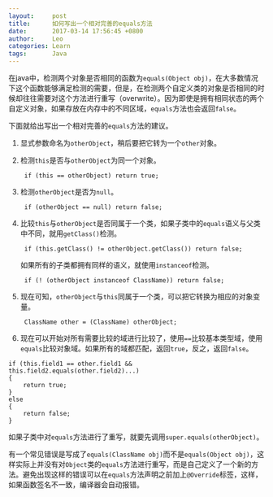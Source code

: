 ```yaml
---
layout:     post
title:      如何写出一个相对完善的equals方法
date:      	2017-03-14 17:56:45 +0800
author:     Leo
categories: Learn
tags:       Java
---
```

在java中，检测两个对象是否相同的函数为`equals(Object obj)`，在大多数情况下这个函数能够满足检测的需要，但是，在检测两个自定义类的对象是否相同的时候却往往需要对这个方法进行重写（overwrite）。因为即使是拥有相同状态的两个自定义对象，如果存放在内存中的不同区域，`equals`方法也会返回`false`。

下面就给出写出一个相对完善的`equals`方法的建议。

1. 显式参数命名为`otherObject`，稍后要把它转为一个`other`对象。
2. 检测`this`是否与`otherObject`为同一个对象。
			
		if (this == otherObject) return true;

3. 检测`otherObject`是否为`null`。

		if (otherObject == null) return false;

4. 比较`this`与`otherObject`是否同属于一个类，如果子类中的`equals`语义与父类中不同，就用`getClass()`检测。

		if (this.getClass() != otherObject.getClass()) return false;

    如果所有的子类都拥有同样的语义，就使用`instanceof`检测。

		if (! (otherObject instanceof ClassName)) return false;

5. 现在可知，`otherObject`与`this`同属于一个类，可以把它转换为相应的对象变量。

		ClassName other = (ClassName) otherObject;

6. 现在可以开始对所有需要比较的域进行比较了，使用`==`比较基本类型域，使用`equals`比较对象域。如果所有的域都匹配，返回`true`，反之，返回`false`。

```
if (this.field1 == other.field1 && this.field2.equals(other.field2)...)
{
	return true;
}
else
{
	return false;
}
```

如果子类中对`equals`方法进行了重写，就要先调用`super.equals(otherObject)`。

有一个常见错误是写成了`equals(ClassName obj)`而不是`equals(Object obj)`，这样实际上并没有对`Object`类的`equals`方法进行重写，而是自己定义了一个新的方法。避免出现这样的错误可以在`equals`方法声明之前加上`@Override`标签，这样，如果函数签名不一致，编译器会自动报错。
